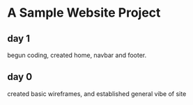 # A Sample Website Project

## day 1

begun coding, created home, navbar and footer.

## day 0

created basic wireframes, and established general vibe of site
